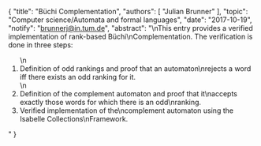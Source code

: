 {
    "title": "Büchi Complementation",
    "authors": [
        "Julian Brunner"
    ],
    "topic": "Computer science/Automata and formal languages",
    "date": "2017-10-19",
    "notify": "brunnerj@in.tum.de",
    "abstract": "\nThis entry provides a verified implementation of rank-based Büchi\nComplementation. The verification is done in three steps: <ol>\n<li>Definition of odd rankings and proof that an automaton\nrejects a word iff there exists an odd ranking for it.</li>\n<li>Definition of the complement automaton and proof that it\naccepts exactly those words for which there is an odd\nranking.</li> <li>Verified implementation of the\ncomplement automaton using the Isabelle Collections\nFramework.</li> </ol>"
}